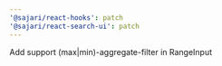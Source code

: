 ```yaml
---
'@sajari/react-hooks': patch
'@sajari/react-search-ui': patch
---
```


Add support (max|min)-aggregate-filter in RangeInput
